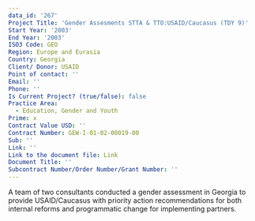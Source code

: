 ```yaml
---
data_id: '267'
Project Title: 'Gender Assesments STTA & TTO:USAID/Caucasus (TDY 9)'
Start Year: '2003'
End Year: '2003'
ISO3 Code: GEO
Region: Europe and Eurasia
Country: Georgia
Client/ Donor: USAID
Point of contact: ''
Email: ''
Phone: ''
Is Current Project? (true/false): false
Practice Area:
  - Education, Gender and Youth
Prime: x
Contract Value USD: ''
Contract Number: GEW-I-01-02-00019-00
Sub: ''
Link: ''
Link to the document file: Link
Document Title: ''
Subcontract Number/Order Number/Grant Number: ''
---
```


A team of two consultants conducted a gender assessment in Georgia to provide USAID/Caucasus with priority action recommendations for both internal reforms and programmatic change for implementing partners.
